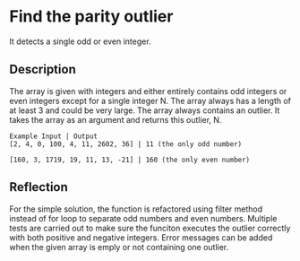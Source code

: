 # Find the parity outlier

It detects a single odd or even integer. 

## Description  

The array is given with integers and either entirely contains odd integers or even integers except for a single integer N.
The array always has a length of at least 3 and could be very large. 
The array always contains an outlier.
It takes the array as an argument and returns this outlier, N.

```
Example Input | Output
[2, 4, 0, 100, 4, 11, 2602, 36] | 11 (the only odd number)

[160, 3, 1719, 19, 11, 13, -21] | 160 (the only even number)

```

## Reflection

For the simple solution, the function is refactored using filter method instead of for loop to separate odd numbers and even numbers. Multiple tests are carried out to make sure the funciton executes the outlier correctly with both positive and negative integers. Error messages can be added when the given array is emply or not containing one outlier.  